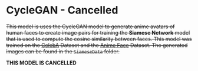 # CycleGAN - Cancelled
~~This model is uses the CycleGAN model to generate anime avatars of human faces to create image pairs for training the **Siamese Network** model that is used to compute the cosine similarity between faces. This model was trained on the [CelebA](https://www.kaggle.com/datasets/jessicali9530/celeba-dataset) Dataset and the [Anime Face](https://www.kaggle.com/datasets/splcher/animefacedataset) Dataset. The generated images can be found in the `SiameseData` folder.~~

**THIS MODEL IS CANCELLED**
